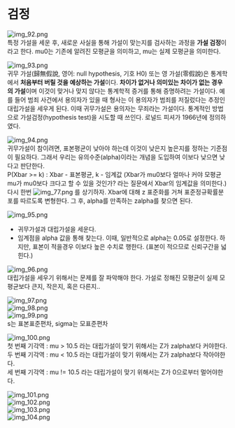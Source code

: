 # 검정
![img_92.png](../images2/img_92.png)  
특정 가설을 세운 후, 새로운 사실을 통해 가설이 맞는지를 검사하는 과정을 **가설 검정**이라고 한다.
mu0는 기존에 알려진 모평균을 의미하고, mu는 실제 모평균을 의미한다.  

![img_93.png](../images2/img_93.png)  
귀무 가설(歸無假說, 영어: null hypothesis, 기호 H0) 또는 영 가설(零假說)은 통계학에서 **처음부터 버릴 것을 예상하는 가설**이다. 
**차이가 없거나 의미있는 차이가 없는 경우의 가설**이며 이것이 맞거나 맞지 않다는 통계학적 증거를 통해 증명하려는 가설이다. 
예를 들어 범죄 사건에서 용의자가 있을 때 형사는 이 용의자가 범죄를 저질렀다는 추정인 대립가설을 세우게 된다. 
이때 귀무가설은 용의자는 무죄라는 가설이다.
통계적인 방법으로 가설검정(hypothesis test)을 시도할 때 쓰인다. 로널드 피셔가 1966년에 정의하였다.  

![img_94.png](../images2/img_94.png)  
귀무가설이 참이려면, 표본평균이 낮아야 하는데 이것이 낮은지 높은지를 정하는 기준점이 필요하다.
그래서 우리는 유의수준(alpha)이라는 개념을 도입하여 이보다 낮으면 낮다고 판단한다.  
P(Xbar >= k) : Xbar - 표본평균, k - 임계값 (Xbar가 mu0보다 얼마나 커야 모평균 mu가 mu0보다 크다고 할 수 있을 것인가? 라는 질문에서 Xbar의 임계값을 의미한다.)  
다시 한번 ![img_77.png](../images2/img_77.png) 를 상기하자. Xbar에 대해 z 표준화를 거쳐 표준정규확률분포를 따르도록 변형한다. 그 후, alpha를 만족하는 zalpha를 찾으면 된다.  

![img_95.png](../images2/img_95.png)  
* 귀무가설과 대립가설을 세운다.
* 임계점을 alpha 값을 통해 찾는다. 이때, 일반적으로 alpha는 0.05로 설정한다. 하지만, 표본이 적을경우 이보다 높은 수치로 행한다.
  (표본이 적으므로 신뢰구간을 넓힌다.)
  
![img_96.png](../images2/img_96.png)  
대립가설을 세우기 위해서는 문제를 잘 파악해야 한다. 가설로 정해진 모평균이 실제 모평균보다 큰지, 작은지, 혹은 다른지..  

![img_97.png](../images2/img_97.png)  
![img_98.png](../images2/img_98.png)  
![img_99.png](../images2/img_99.png)  
s는 표본표준편차, sigma는 모표준편차  

![img_100.png](../images2/img_100.png)  
첫 번째 기각역 : mu > 10.5 라는 대립가설이 맞기 위해서는 Z가 zalpha보다 커야한다.  
두 번째 기각역 : mu < 10.5 라는 대립가설이 맞기 위해서는 Z가 zalpha보다 작아야한다.  
세 번째 기각역 : mu != 10.5 라는 대립가설이 맞기 위해서는 Z가 0으로부터 멀어야한다.  

![img_101.png](../images2/img_101.png)  
![img_102.png](../images2/img_102.png)  
![img_103.png](../images2/img_103.png)  
![img_104.png](../images2/img_104.png)